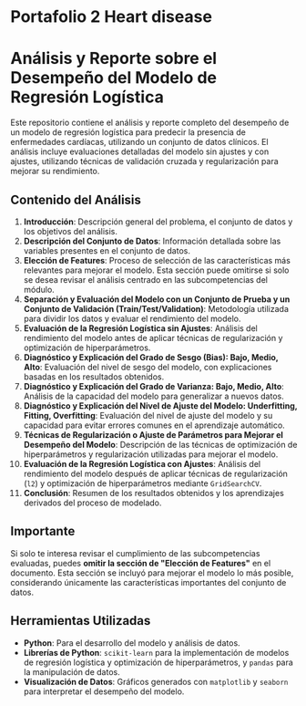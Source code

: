 # Portafolio 2 Heart disease
# Análisis y Reporte sobre el Desempeño del Modelo de Regresión Logística

Este repositorio contiene el análisis y reporte completo del desempeño de un modelo de regresión logística para predecir la presencia de enfermedades cardíacas, utilizando un conjunto de datos clínicos. El análisis incluye evaluaciones detalladas del modelo sin ajustes y con ajustes, utilizando técnicas de validación cruzada y regularización para mejorar su rendimiento.


## Contenido del Análisis

1. **Introducción**: Descripción general del problema, el conjunto de datos y los objetivos del análisis.
2. **Descripción del Conjunto de Datos**: Información detallada sobre las variables presentes en el conjunto de datos.
3. **Elección de Features**: Proceso de selección de las características más relevantes para mejorar el modelo. Esta sección puede omitirse si solo se desea revisar el análisis centrado en las subcompetencias del módulo.
4. **Separación y Evaluación del Modelo con un Conjunto de Prueba y un Conjunto de Validación (Train/Test/Validation)**: Metodología utilizada para dividir los datos y evaluar el rendimiento del modelo.
5. **Evaluación de la Regresión Logística sin Ajustes**: Análisis del rendimiento del modelo antes de aplicar técnicas de regularización y optimización de hiperparámetros.
6. **Diagnóstico y Explicación del Grado de Sesgo (Bias): Bajo, Medio, Alto**: Evaluación del nivel de sesgo del modelo, con explicaciones basadas en los resultados obtenidos.
7. **Diagnóstico y Explicación del Grado de Varianza: Bajo, Medio, Alto**: Análisis de la capacidad del modelo para generalizar a nuevos datos.
8. **Diagnóstico y Explicación del Nivel de Ajuste del Modelo: Underfitting, Fitting, Overfitting**: Evaluación del nivel de ajuste del modelo y su capacidad para evitar errores comunes en el aprendizaje automático.
9. **Técnicas de Regularización o Ajuste de Parámetros para Mejorar el Desempeño del Modelo**: Descripción de las técnicas de optimización de hiperparámetros y regularización utilizadas para mejorar el modelo.
10. **Evaluación de la Regresión Logística con Ajustes**: Análisis del rendimiento del modelo después de aplicar técnicas de regularización (`l2`) y optimización de hiperparámetros mediante `GridSearchCV`.
11. **Conclusión**: Resumen de los resultados obtenidos y los aprendizajes derivados del proceso de modelado.

## Importante

Si solo te interesa revisar el cumplimiento de las subcompetencias evaluadas, puedes **omitir la sección de "Elección de Features"** en el documento. Esta sección se incluyó para mejorar el modelo lo más posible, considerando únicamente las características importantes del conjunto de datos.

## Herramientas Utilizadas

- **Python**: Para el desarrollo del modelo y análisis de datos.
- **Librerías de Python**: `scikit-learn` para la implementación de modelos de regresión logística y optimización de hiperparámetros, y `pandas` para la manipulación de datos.
- **Visualización de Datos**: Gráficos generados con `matplotlib` y `seaborn` para interpretar el desempeño del modelo.
